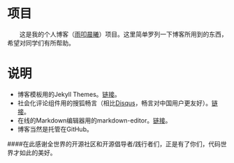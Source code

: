 # 项目
&emsp;&emsp;这是我的个人博客（[雨叩晨曦](http://www.mahuan.info)）项目。这里简单罗列一下博客所用到的东西，希望对同学们有所帮助。


# 说明

* 博客模板用的Jekyll Themes。[链接](http://jekyllthemes.org/themes/clean-blog/)。
* 社会化评论组件用的搜狐畅言（相比[Disqus](https://disqus.com)，畅言对中国用户更友好）。[链接](http://changyan.kuaizhan.com/)。
* 在线的Markdown编辑器用的markdown-editor。[链接](https://github.com/jbt/markdown-editor)。
* 博客当然是托管在GitHub。

####在此感谢全世界的开源社区和开源倡导者/践行者们，正是有了你们，代码世界才如此的美好。
